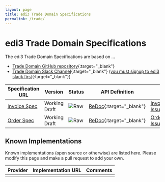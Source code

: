 ```yaml
---
layout: page
title: edi3 Trade Domain Specifications
permalink: /trade/
---
```


# edi3 Trade Domain Specifications

The edi3 Trade Domain Specifications are based on ...

* [Trade Domain GitHub repository](https://github.com/edi3/edi3-trade){:target="_blank"}
* [Trade Domain Slack Channel](https://edi3.slack.com/messages/spec-trade/){:target="_blank"} ([you must signup to edi3 slack first](https://chat.edi3.org/){:target="_blank"})

| Specification URL | Version | Status | API Definition | Issues List |
| ----------------- | ------  | ------ | -------------- | ----------- |
| [Invoice Spec](http://edi3.org/specs/edi3-invoice/master/) | Working Draft | ![Raw](http://rfc.unprotocols.org/spec:2/COSS/raw.svg) | [ReDoc](http://edi3.org/specs/edi3-invoice/master/redoc-static.html){:target="_blank"} |  [Invoice Issues](https://github.com/edi3/edi3-invoice/issues){:target="_blank"}  |
| [Order Spec](http://edi3.org/specs/edi3-order/master/) | Working Draft | ![Raw](http://rfc.unprotocols.org/spec:2/COSS/raw.svg) | [ReDoc](http://edi3.org/specs/edi3-order/master/redoc-static.html){:target="_blank"} |  [Order Issues](https://github.com/edi3/edi3-order/issues){:target="_blank"}  |

## Known Implementations

Known implementations (open source or otherwise) are listed here.  Please modify this page and make a pull request to add your own.

|Provider|Implementation URL|Comments|
|--------|------------------|--------|
|  |  |  |

